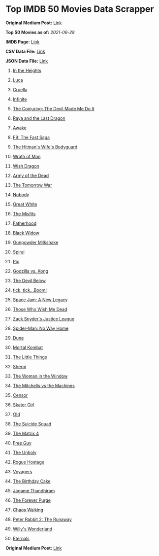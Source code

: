 # Top IMDB 50 Movies Data Scrapper

**Original Medium Post:** [Link](https://medium.com/@nishantsahoo/which-movie-should-i-watch-5c83a3c0f5b1) 

**Top 50 Movies as of:** _2021-06-28_

**IMDB Page:** [Link](http://www.imdb.com/search/title?release_date=2021,2021&title_type=feature)

**CSV Data File:** [Link](/Data/data.csv)

**JSON Data File:** [Link](/Data/data.json)

1. [In the Heights](https://www.imdb.com/title/tt1321510/?ref_=adv_li_tt)

2. [Luca](https://www.imdb.com/title/tt12801262/?ref_=adv_li_tt)

3. [Cruella](https://www.imdb.com/title/tt3228774/?ref_=adv_li_tt)

4. [Infinite](https://www.imdb.com/title/tt6654210/?ref_=adv_li_tt)

5. [The Conjuring: The Devil Made Me Do It](https://www.imdb.com/title/tt7069210/?ref_=adv_li_tt)

6. [Raya and the Last Dragon](https://www.imdb.com/title/tt5109280/?ref_=adv_li_tt)

7. [Awake](https://www.imdb.com/title/tt10418662/?ref_=adv_li_tt)

8. [F9: The Fast Saga](https://www.imdb.com/title/tt5433138/?ref_=adv_li_tt)

9. [The Hitman's Wife's Bodyguard](https://www.imdb.com/title/tt8385148/?ref_=adv_li_tt)

10. [Wrath of Man](https://www.imdb.com/title/tt11083552/?ref_=adv_li_tt)

11. [Wish Dragon](https://www.imdb.com/title/tt5562070/?ref_=adv_li_tt)

12. [Army of the Dead](https://www.imdb.com/title/tt0993840/?ref_=adv_li_tt)

13. [The Tomorrow War](https://www.imdb.com/title/tt9777666/?ref_=adv_li_tt)

14. [Nobody](https://www.imdb.com/title/tt7888964/?ref_=adv_li_tt)

15. [Great White](https://www.imdb.com/title/tt8435002/?ref_=adv_li_tt)

16. [The Misfits](https://www.imdb.com/title/tt4876134/?ref_=adv_li_tt)

17. [Fatherhood](https://www.imdb.com/title/tt4733624/?ref_=adv_li_tt)

18. [Black Widow](https://www.imdb.com/title/tt3480822/?ref_=adv_li_tt)

19. [Gunpowder Milkshake](https://www.imdb.com/title/tt8368408/?ref_=adv_li_tt)

20. [Spiral](https://www.imdb.com/title/tt10342730/?ref_=adv_li_tt)

21. [Pig](https://www.imdb.com/title/tt11003218/?ref_=adv_li_tt)

22. [Godzilla vs. Kong](https://www.imdb.com/title/tt5034838/?ref_=adv_li_tt)

23. [The Devil Below](https://www.imdb.com/title/tt7646322/?ref_=adv_li_tt)

24. [tick, tick...Boom!](https://www.imdb.com/title/tt8721424/?ref_=adv_li_tt)

25. [Space Jam: A New Legacy](https://www.imdb.com/title/tt3554046/?ref_=adv_li_tt)

26. [Those Who Wish Me Dead](https://www.imdb.com/title/tt3215824/?ref_=adv_li_tt)

27. [Zack Snyder's Justice League](https://www.imdb.com/title/tt12361974/?ref_=adv_li_tt)

28. [Spider-Man: No Way Home](https://www.imdb.com/title/tt10872600/?ref_=adv_li_tt)

29. [Dune](https://www.imdb.com/title/tt1160419/?ref_=adv_li_tt)

30. [Mortal Kombat](https://www.imdb.com/title/tt0293429/?ref_=adv_li_tt)

31. [The Little Things](https://www.imdb.com/title/tt10016180/?ref_=adv_li_tt)

32. [Sherni](https://www.imdb.com/title/tt10741542/?ref_=adv_li_tt)

33. [The Woman in the Window](https://www.imdb.com/title/tt6111574/?ref_=adv_li_tt)

34. [The Mitchells vs the Machines](https://www.imdb.com/title/tt7979580/?ref_=adv_li_tt)

35. [Censor](https://www.imdb.com/title/tt10329614/?ref_=adv_li_tt)

36. [Skater Girl](https://www.imdb.com/title/tt6964940/?ref_=adv_li_tt)

37. [Old](https://www.imdb.com/title/tt10954652/?ref_=adv_li_tt)

38. [The Suicide Squad](https://www.imdb.com/title/tt6334354/?ref_=adv_li_tt)

39. [The Matrix 4](https://www.imdb.com/title/tt10838180/?ref_=adv_li_tt)

40. [Free Guy](https://www.imdb.com/title/tt6264654/?ref_=adv_li_tt)

41. [The Unholy](https://www.imdb.com/title/tt9419056/?ref_=adv_li_tt)

42. [Rogue Hostage](https://www.imdb.com/title/tt13067292/?ref_=adv_li_tt)

43. [Voyagers](https://www.imdb.com/title/tt9664108/?ref_=adv_li_tt)

44. [The Birthday Cake](https://www.imdb.com/title/tt10719958/?ref_=adv_li_tt)

45. [Jagame Thandhiram](https://www.imdb.com/title/tt10661848/?ref_=adv_li_tt)

46. [The Forever Purge](https://www.imdb.com/title/tt10327252/?ref_=adv_li_tt)

47. [Chaos Walking](https://www.imdb.com/title/tt2076822/?ref_=adv_li_tt)

48. [Peter Rabbit 2: The Runaway](https://www.imdb.com/title/tt8376234/?ref_=adv_li_tt)

49. [Willy's Wonderland](https://www.imdb.com/title/tt8114980/?ref_=adv_li_tt)

50. [Eternals](https://www.imdb.com/title/tt9032400/?ref_=adv_li_tt)

**Original Medium Post:** [Link](https://medium.com/@nishantsahoo/which-movie-should-i-watch-5c83a3c0f5b1) 
